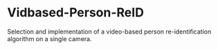 # Vidbased-Person-ReID
Selection and implementation of a video-based person re-identification algorithm on a single camera.
